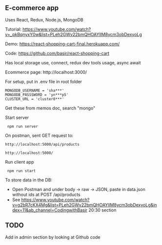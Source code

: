 ## E-commerce app

Uses React, Redux, Node.js, MongoDB

Tutorial: https://www.youtube.com/watch?v=_pkBqnyxY0w&list=PLeh2GWv22bmQHOAYllM8ycm3obDexyoLg

Demo: https://react-shopping-cart-final.herokuapp.com/

Code: https://github.com/basir/react-shopping-cart

Has local storage use, connect, redux dev tools usage, async await

Ecommerce page: http://localhost:3000/ 

For setup, put in .env file in root folder

```
MONGODB_USERNAME = 'sha***'
MONGODB_PASSSWORD = 'yn***p5'
CLUSTER_URL = 'cluster0***'
```
Get these from memos doc, search "mongo"


Start server

``` npm run server```

On postman, sent GET request to:

``` http://localhost:5000/api/products ```

``` http://localhost:5000/ ```

Run client app

``` npm run start```

To store data in the DB:
- Open Postman and under body -> raw -> JSON, paste in data.json without ids at POST /api/products
- See https://www.youtube.com/watch?v=g2bR7cKX4Mg&list=PLeh2GWv22bmQHOAYllM8ycm3obDexyoLg&index=11&ab_channel=CodingwithBasir
20:30 section

## TODO
Add in admin section by looking at Github code

